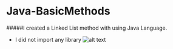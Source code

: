 # Java-BasicMethods

#####I created a Linked List method with using Java Language.
- I did not import any library
![alt text](https://drive.google.com/file/d/1T3sbuVrA9vFqYZSBBWn0sTkxxNtl0Nop/view?usp=sharing)
